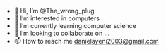 - 👋 Hi, I’m @The_wrong_plug
- 👀 I’m interested in computers
- 🌱 I’m currently learning computer science
- 💞️ I’m looking to collaborate on ...
- 📫 How to reach me danielayeni2003@gmail.com

<!---
Danielayeni/Danielayeni is a ✨ special ✨ repository because its `README.md` (this file) appears on your GitHub profile.
You can click the Preview link to take a look at your changes.
--->

